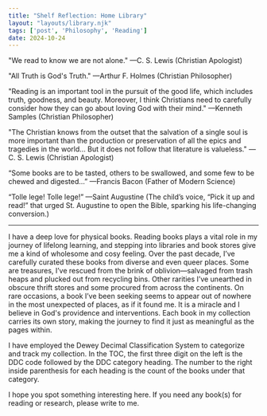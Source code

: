 ```yaml
---
title: "Shelf Reflection: Home Library"
layout: "layouts/library.njk"
tags: ['post', 'Philosophy', 'Reading']
date: 2024-10-24
---
```

<span>"We read to know we are not alone." —C. S. Lewis (Christian Apologist)

"All Truth is God's Truth." —Arthur F. Holmes (Christian Philosopher)

"Reading is an important tool in the pursuit of the good life, which includes truth, goodness, and beauty. Moreover, I think Christians need to carefully consider how they can go about loving God with their mind." —Kenneth Samples (Christian Philosopher)

"The Christian knows from the outset that the salvation of a single soul is more important than the production or preservation of all the epics and tragedies in the world… But it does not follow that literature is valueless." —C. S. Lewis (Christian Apologist)

“Some books are to be tasted, others to be swallowed, and some few to be chewed and digested…” —Francis Bacon (Father of Modern Science)

“Tolle lege! Tolle lege!” —Saint Augustine (The child’s voice, “Pick it up and read!” that urged St. Augustine to open the Bible, sparking his life-changing conversion.)

<hr>

I have a deep love for physical books. Reading books plays a vital role in my journey of lifelong learning, and stepping into libraries and book stores give me a kind of wholesome and cosy feeling. Over the past decade, I’ve carefully curated these books from diverse and even queer places. Some are treasures, I’ve rescued from the brink of oblivion—salvaged from trash heaps and plucked out from recycling bins. Other rarities I’ve unearthed in obscure thrift stores and some procured from across the continents. On rare occasions, a book I’ve been seeking seems to appear out of nowhere in the most unexpected of places, as if it found me. It is a miracle and I believe in God's providence and interventions. Each book in my collection carries its own story, making the journey to find it just as meaningful as the pages within.

I have employed the Dewey Decimal Classification System to categorize and track my collection. In the TOC, the first three digit on the left is the DDC code followed by the DDC category heading. The number to the right inside parenthesis for each heading is the count of the books under that category.

I hope you spot something interesting here. If you need any book(s) for reading or research, please write to me.
